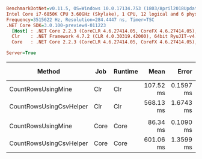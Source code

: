 ``` ini

BenchmarkDotNet=v0.11.5, OS=Windows 10.0.17134.753 (1803/April2018Update/Redstone4)
Intel Core i7-6850K CPU 3.60GHz (Skylake), 1 CPU, 12 logical and 6 physical cores
Frequency=3515622 Hz, Resolution=284.4447 ns, Timer=TSC
.NET Core SDK=3.0.100-preview4-011223
  [Host] : .NET Core 2.2.3 (CoreCLR 4.6.27414.05, CoreFX 4.6.27414.05), 64bit RyuJIT
  Clr    : .NET Framework 4.7.2 (CLR 4.0.30319.42000), 64bit RyuJIT-v4.7.3394.0
  Core   : .NET Core 2.2.3 (CoreCLR 4.6.27414.05, CoreFX 4.6.27414.05), 64bit RyuJIT

Server=True  

```
|                  Method |  Job | Runtime |      Mean |     Error |    StdDev | Ratio | RatioSD |      Gen 0 |     Gen 1 | Gen 2 |   Allocated |
|------------------------ |----- |-------- |----------:|----------:|----------:|------:|--------:|-----------:|----------:|------:|------------:|
|      CountRowsUsingMine |  Clr |     Clr | 107.52 ms | 0.1597 ms | 0.1494 ms |  1.00 |    0.00 |          - |         - |     - |      1638 B |
| CountRowsUsingCsvHelper |  Clr |     Clr | 568.13 ms | 1.6743 ms | 1.4842 ms |  5.28 |    0.01 | 71000.0000 | 1000.0000 |     - | 454288088 B |
|                         |      |         |           |           |           |       |         |            |           |       |             |
|      CountRowsUsingMine | Core |    Core |  86.34 ms | 0.1090 ms | 0.1019 ms |  1.00 |    0.00 |          - |         - |     - |        48 B |
| CountRowsUsingCsvHelper | Core |    Core | 601.06 ms | 1.3599 ms | 1.2720 ms |  6.96 |    0.02 |  2000.0000 |         - |     - | 454280520 B |

